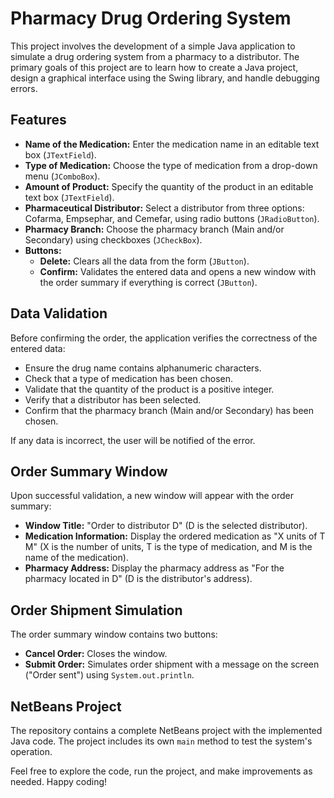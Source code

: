 # Pharmacy Drug Ordering System

This project involves the development of a simple Java application to simulate a drug ordering system from a pharmacy to a distributor. The primary goals of this project are to learn how to create a Java project, design a graphical interface using the Swing library, and handle debugging errors.

## Features

- **Name of the Medication:** Enter the medication name in an editable text box (`JTextField`).
- **Type of Medication:** Choose the type of medication from a drop-down menu (`JComboBox`).
- **Amount of Product:** Specify the quantity of the product in an editable text box (`JTextField`).
- **Pharmaceutical Distributor:** Select a distributor from three options: Cofarma, Empsephar, and Cemefar, using radio buttons (`JRadioButton`).
- **Pharmacy Branch:** Choose the pharmacy branch (Main and/or Secondary) using checkboxes (`JCheckBox`).
- **Buttons:**
  - **Delete:** Clears all the data from the form (`JButton`).
  - **Confirm:** Validates the entered data and opens a new window with the order summary if everything is correct (`JButton`).

## Data Validation

Before confirming the order, the application verifies the correctness of the entered data:

- Ensure the drug name contains alphanumeric characters.
- Check that a type of medication has been chosen.
- Validate that the quantity of the product is a positive integer.
- Verify that a distributor has been selected.
- Confirm that the pharmacy branch (Main and/or Secondary) has been chosen.

If any data is incorrect, the user will be notified of the error.

## Order Summary Window

Upon successful validation, a new window will appear with the order summary:

- **Window Title:** "Order to distributor D" (D is the selected distributor).
- **Medication Information:** Display the ordered medication as "X units of T M" (X is the number of units, T is the type of medication, and M is the name of the medication).
- **Pharmacy Address:** Display the pharmacy address as "For the pharmacy located in D" (D is the distributor's address).

## Order Shipment Simulation

The order summary window contains two buttons:

- **Cancel Order:** Closes the window.
- **Submit Order:** Simulates order shipment with a message on the screen ("Order sent") using `System.out.println`.

## NetBeans Project

The repository contains a complete NetBeans project with the implemented Java code. The project includes its own `main` method to test the system's operation.

Feel free to explore the code, run the project, and make improvements as needed. Happy coding!

